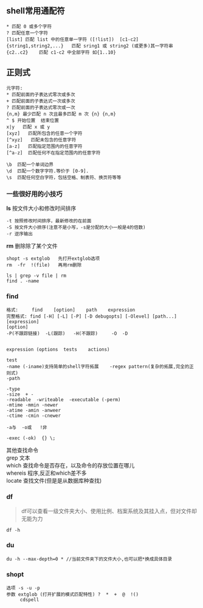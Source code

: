 ## shell常用通配符
```
* 匹配 0 或多个字符
? 匹配任意一个字符
[list] 匹配 list 中的任意单一字符 ([!list])  [c1-c2] 
{string1,string2,...}   匹配 sring1 或 string2 (或更多)其一字符串 
{c2..c2} 	匹配 c1-c2 中全部字符 如{1..10} 

```
## 正则式 
```
元字符: 
* 匹配前面的子表达式零次或多次 
+ 匹配前面的子表达式一次或多次 
? 匹配前面的子表达式零次或一次 
{n,m} 最少匹配 n 次且最多匹配 m 次 {n} {n,m} 
^ $ 开始位置  结束位置 
x|y   匹配 x 或 y 
[xyz]   匹配所包含的任意一个字符 
[^xyz]   匹配未包含的任意字符 
[a-z]   匹配指定范围内的任意字符 
[^a-z]  匹配任何不在指定范围内的任意字符 

\b  匹配一个单词边界
\d  匹配一个数字字符.等价于 [0-9]. 
\s  匹配任何空白字符，包括空格、制表符、换页符等等 
```

### 一些很好用的小技巧 ###
__ls__ 按文件大小和修改时间排序

	-t 按照修改时间排序，最新修改的在前面
	-S 按文件大小排序(注意不是小写，-s是分配的大小一般是4的倍数)
	-r 逆序输出

__rm__ 删除除了某个文件

	shopt -s extglob   先打开extglob选项
	rm  -fr  !(file)   再用rm删除

	ls | grep -v file | rm
	find . -name 



### find 
```
格式:     find  	[option]	path	expression 
完整格式: find [-H] [-L] [-P] [-D debugopts] [-Olevel] [path...] [expression]
[option] 
-P(不跟踪链接)  -L(跟踪)	-H(不跟踪)     -O	-D 


expression (options  tests    actions) 

test 
-name (-iname)支持简单的shell字符拓展    -regex pattern(复杂的拓展,完全的正则式)
-path 

-type 
-size  + - 
-readable  -writeable  -executable (-perm) 
-mtime -mmin -newer 
-atime -amin -anweer 
-ctime -cmin -cnewer 

-a与  -o或   !非 

-exec (-ok)  {} \; 
```

其他查找命令  
grep 文本  
which 查找命令是否存在，以及命令的存放位置在哪儿  
whereis 程序,反正和which差不多  
locate 查找文件(但是是从数据库种查找)  
 


### df ###
> df可以查看一级文件夹大小、使用比例、档案系统及其挂入点，但对文件却无能为力  

	df -h


### du ###

	du -h --max-depth=0 * //当前文件夹下的文件大小,也可以把*换成具体目录
	
### shopt ###
	选项 -s -u -p
	参数 extglob (打开扩展的模式匹配特性) ?  *  +  @  !()
	     cdspell 


